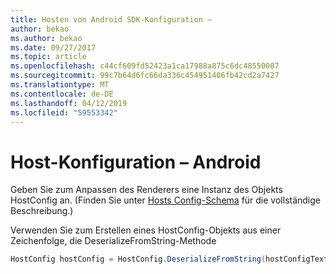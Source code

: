 ```yaml
---
title: Hosten von Android SDK-Konfiguration –
author: bekao
ms.author: bekao
ms.date: 09/27/2017
ms.topic: article
ms.openlocfilehash: c44cf609fd52423a1ca17988a875c6dc48550007
ms.sourcegitcommit: 99c7b64d6fc66da336c454951406fb42cd2a7427
ms.translationtype: MT
ms.contentlocale: de-DE
ms.lasthandoff: 04/12/2019
ms.locfileid: "59553342"
---
```

# <a name="host-config---android"></a>Host-Konfiguration – Android

Geben Sie zum Anpassen des Renderers eine Instanz des Objekts HostConfig an. (Finden Sie unter [Hosts Config-Schema](../../../rendering-cards/host-config.md) für die vollständige Beschreibung.)

Verwenden Sie zum Erstellen eines HostConfig-Objekts aus einer Zeichenfolge, die DeserializeFromString-Methode

```java
HostConfig hostConfig = HostConfig.DeserializeFromString(hostConfigText);
```